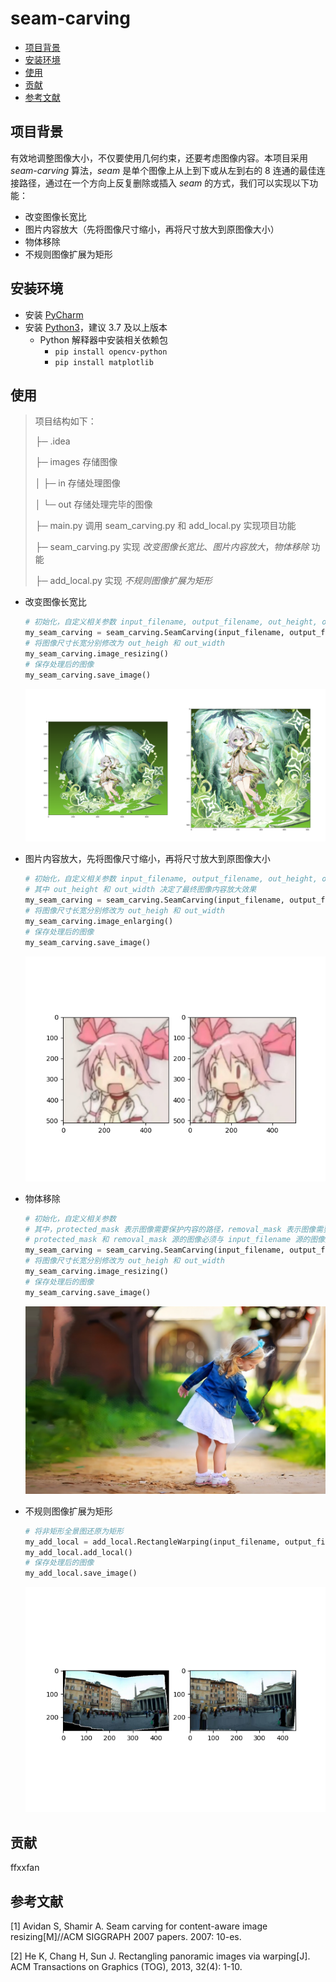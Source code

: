# seam-carving
* [项目背景](#项目背景)
* [安装环境](#安装环境)
* [使用](#使用)
* [贡献](#贡献)
* [参考文献](#参考文献)

## 项目背景

有效地调整图像大小，不仅要使用几何约束，还要考虑图像内容。本项目采用 *seam-carving* 算法，*seam* 是单个图像上从上到下或从左到右的 8 连通的最佳连接路径，通过在一个方向上反复删除或插入 *seam* 的方式，我们可以实现以下功能：

* 改变图像长宽比
* 图片内容放大（先将图像尺寸缩小，再将尺寸放大到原图像大小）
* 物体移除
* 不规则图像扩展为矩形

## 安装环境

* 安装 [PyCharm](https://www.jetbrains.com/pycharm/download/#section=windows)
* 安装 [Python3](https://www.python.org/downloads/)，建议 3.7 及以上版本
  * Python 解释器中安装相关依赖包
    * `pip install opencv-python`
    * `pip install matplotlib`

## 使用

> 项目结构如下：
>
> ├─ .idea
> 
> ├─ images 存储图像
> 
> │  ├─ in 存储处理图像
> 
> │  └─ out 存储处理完毕的图像
> 
> ├─ main.py 调用 seam_carving.py 和 add_local.py 实现项目功能
> 
> ├─ seam_carving.py 实现 *改变图像长宽比*、*图片内容放大*，*物体移除* 功能
> 
> ├─ add_local.py 实现 *不规则图像扩展为矩形*

* 改变图像长宽比

  ```python
  # 初始化，自定义相关参数 input_filename, output_filename, out_height, out_width
  my_seam_carving = seam_carving.SeamCarving(input_filename, output_filename, out_height, out_width, protected_mask = '', removal_mask = '')
  # 将图像尺寸长宽分别修改为 out_heigh 和 out_width
  my_seam_carving.image_resizing()
  # 保存处理后的图像
  my_seam_carving.save_image()
  ```

  ![resize.png](https://github.com/ffxxfan/seam-carving/blob/master/images/readme/resize.png)

* 图片内容放大，先将图像尺寸缩小，再将尺寸放大到原图像大小

  ```python
  # 初始化，自定义相关参数 input_filename, output_filename, out_height, out_width
  # 其中 out_height 和 out_width 决定了最终图像内容放大效果
  my_seam_carving = seam_carving.SeamCarving(input_filename, output_filename, out_height, out_width, protected_mask = '', removal_mask = '')
  # 将图像尺寸长宽分别修改为 out_heigh 和 out_width
  my_seam_carving.image_enlarging()
  # 保存处理后的图像
  my_seam_carving.save_image()
  ```

  ![enlarge.png](https://github.com/ffxxfan/seam-carving/blob/master/images/readme/enlarge.png)

* 物体移除

  ```python
  # 初始化，自定义相关参数
  # 其中，protected_mask 表示图像需要保护内容的路径，removal_mask 表示图像需要移除内容的路径
  # protected_mask 和 removal_mask 源的图像必须与 input_filename 源的图像尺寸大小一致
  my_seam_carving = seam_carving.SeamCarving(input_filename, output_filename, out_height, out_width, protected_mask, removal_mask)
  # 将图像尺寸长宽分别修改为 out_heigh 和 out_width
  my_seam_carving.image_resizing()
  # 保存处理后的图像
  my_seam_carving.save_image()
  ```
  
  ![humanAndDog_removalDog](https://github.com/ffxxfan/seam-carving/blob/master/images/readme/humanAndDog_removalDog.jpg)
* 不规则图像扩展为矩形

  ```python
  # 将非矩形全景图还原为矩形
  my_add_local = add_local.RectangleWarping(input_filename, output_filename)
  my_add_local.add_local()
  # 保存处理后的图像
  my_add_local.save_image()
  ```

  ![add_local.png](https://github.com/ffxxfan/seam-carving/blob/master/images/readme/add_local.png)

## 贡献

<!-- ALL-CONTRIBUTORS-LIST: START - Do not remove or modify this section -->
ffxxfan
<!-- ALL-CONTRIBUTORS-LIST:END -->

## 参考文献

[1] Avidan S, Shamir A. Seam carving for content-aware image resizing[M]//ACM SIGGRAPH 2007 papers. 2007: 10-es.

[2] He K, Chang H, Sun J. Rectangling panoramic images via warping[J]. ACM Transactions on Graphics (TOG), 2013, 32(4): 1-10.





